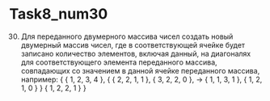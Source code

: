 # Task8_num30
30.	Для переданного двумерного массива чисел создать новый двумерный массив чисел, где в соответствующей ячейке будет записано количество элементов, включая данный, на диагоналях для соответствующего элемента переданного массива, совпадающих со значением в данной ячейке переданного массива, например:
{ { 1, 2, 3, 4 },		{ { 2, 2, 1, 1 },
   { 3, 2, 2, 0 },	→	   { 1, 1, 3, 1 },
   { 1, 2, 1, 0 } }		   { 1, 2, 2, 1 } }
